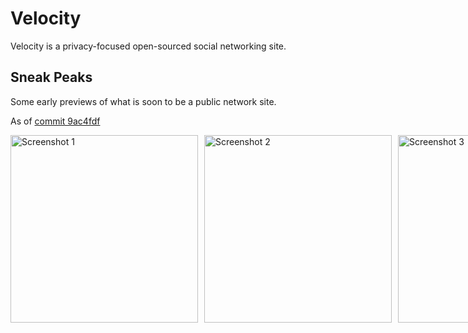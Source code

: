 # Velocity
Velocity is a privacy-focused open-sourced social networking site. 

## Sneak Peaks
Some early previews of what is soon to be a public network site.

As of [commit 9ac4fdf](https://github.com/azedeveloper/velocity/commit/9ac4fdf146cd96fd493b2062ce08cf3ff6a52dd9)
<div style="display: flex; gap: 10px;">
  <img src="https://github.com/user-attachments/assets/746b335e-dbf4-47f0-89fe-e33d95530f00" alt="Screenshot 1" style="height: 300px;">
  <img src="https://github.com/user-attachments/assets/50c4d770-30a9-41fe-91cc-0b7a4858c426" alt="Screenshot 2" style="height: 300px;">
  <img src="https://github.com/user-attachments/assets/bfdd83d0-21af-42e8-bdc2-c93a43e8df9f" alt="Screenshot 3" style="height: 300px;">
  <img src="https://github.com/user-attachments/assets/31534d3d-4f41-4d0d-8fd4-94e46111041d" alt="Screenshot 4" style="height: 300px;">

</div>

